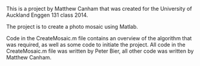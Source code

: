 This is a project by Matthew Canham that was created for the University of Auckland Enggen 131 class 2014.

The project is to create a photo mosaic using Matlab.

Code in the CreateMosaic.m file contains an overview of the algorithm that was required, as well as some code to initiate the project. All code in the CreateMosaic.m file was written by Peter Bier, all other code was written by Matthew Canham.
